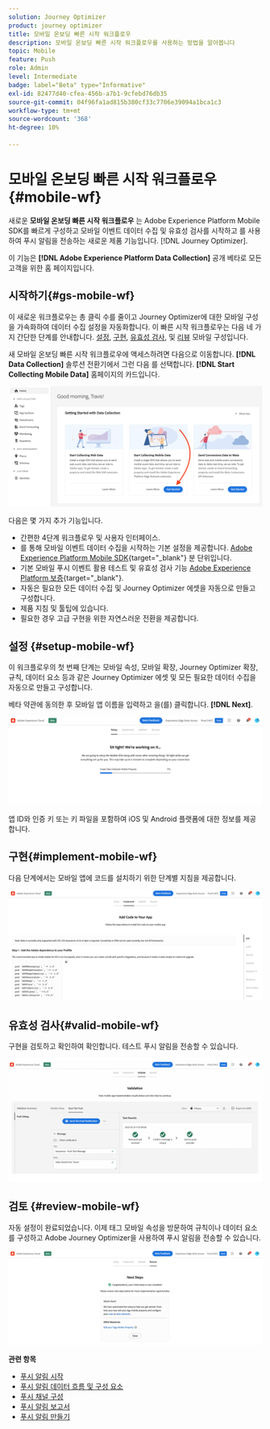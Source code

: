 ```yaml
---
solution: Journey Optimizer
product: journey optimizer
title: 모바일 온보딩 빠른 시작 워크플로우
description: 모바일 온보딩 빠른 시작 워크플로우를 사용하는 방법을 알아봅니다
topic: Mobile
feature: Push
role: Admin
level: Intermediate
badge: label="Beta" type="Informative"
exl-id: 82477d40-cfea-456b-a7b1-9cfebd76db35
source-git-commit: 04f96fa1ad815b380cf33c7706e39094a1bca1c3
workflow-type: tm+mt
source-wordcount: '368'
ht-degree: 10%

---
```


# 모바일 온보딩 빠른 시작 워크플로우 {#mobile-wf}

새로운 **모바일 온보딩 빠른 시작 워크플로우** 는 Adobe Experience Platform Mobile SDK를 빠르게 구성하고 모바일 이벤트 데이터 수집 및 유효성 검사를 시작하고 를 사용하여 푸시 알림을 전송하는 새로운 제품 기능입니다. [!DNL Journey Optimizer].

이 기능은 **[!DNL Adobe Experience Platform Data Collection]** 공개 베타로 모든 고객을 위한 홈 페이지입니다.

## 시작하기{#gs-mobile-wf}

이 새로운 워크플로우는 총 클릭 수를 줄이고 Journey Optimizer에 대한 모바일 구성을 가속화하여 데이터 수집 설정을 자동화합니다. 이 빠른 시작 워크플로우는 다음 네 가지 간단한 단계를 안내합니다. [설정](##setup-mobile-wf), [구현](#implement-mobile-wf), [유효성 검사](#valid-mobile-wf), 및 [리뷰](#review-mobile-wf) 모바일 구성입니다.

새 모바일 온보딩 빠른 시작 워크플로우에 액세스하려면 다음으로 이동합니다. **[!DNL Data Collection]** 솔루션 전환기에서 그런 다음 를 선택합니다. **[!DNL Start Collecting Mobile Data]** 홈페이지의 카드입니다.

![](assets/mobile-wf-home.png)

다음은 몇 가지 추가 기능입니다.

* 간편한 4단계 워크플로우 및 사용자 인터페이스.
* 를 통해 모바일 이벤트 데이터 수집을 시작하는 기본 설정을 제공합니다. [Adobe Experience Platform Mobile SDK](https://developer.adobe.com/client-sdks/documentation/){target="_blank"} 분 단위입니다.
* 기본 모바일 푸시 이벤트 활용 테스트 및 유효성 검사 기능 [Adobe Experience Platform 보증](https://experienceleague.adobe.com/docs/experience-platform/assurance/home.html){target="_blank"}.
* 자동은 필요한 모든 데이터 수집 및 Journey Optimizer 에셋을 자동으로 만들고 구성합니다.
* 제품 지침 및 툴팁에 있습니다.
* 필요한 경우 고급 구현을 위한 자연스러운 전환을 제공합니다.

## 설정 {#setup-mobile-wf}

이 워크플로우의 첫 번째 단계는 모바일 속성, 모바일 확장, Journey Optimizer 확장, 규칙, 데이터 요소 등과 같은 Journey Optimizer 에셋 및 모든 필요한 데이터 수집을 자동으로 만들고 구성합니다.

베타 약관에 동의한 후 모바일 앱 이름을 입력하고 을(를) 클릭합니다. **[!DNL Next]**.

![](assets/mobile-wf-setup.png)

앱 ID와 인증 키 또는 키 파일을 포함하여 iOS 및 Android 플랫폼에 대한 정보를 제공합니다.

## 구현{#implement-mobile-wf}

다음 단계에서는 모바일 앱에 코드를 설치하기 위한 단계별 지침을 제공합니다.

![](assets/mobile-wf-add-code.png)


## 유효성 검사{#valid-mobile-wf}

구현을 검토하고 확인하여 확인합니다. 테스트 푸시 알림을 전송할 수 있습니다.

![](assets/mobile-wf-valid.png)


## 검토 {#review-mobile-wf}

자동 설정이 완료되었습니다. 이제 태그 모바일 속성을 방문하여 규칙이나 데이터 요소를 구성하고 Adobe Journey Optimizer을 사용하여 푸시 알림을 전송할 수 있습니다.

![](assets/mobile-wf-done.png)


**관련 항목**

* [푸시 알림 시작](get-started-push.md)
* [푸시 알림 데이터 흐름 및 구성 요소](push-gs.md)
* [푸시 채널 구성](push-configuration.md)
* [푸시 알림 보고서](../reports/journey-global-report.md#push-global)
* [푸시 알림 만들기](create-push.md)
